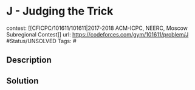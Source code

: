 # J - Judging the Trick

contest: [[CFICPC/101611/101611|2017-2018 ACM-ICPC, NEERC, Moscow Subregional Contest]]
url: https://codeforces.com/gym/101611/problem/J
#Status/UNSOLVED
Tags: #

## Description

## Solution

